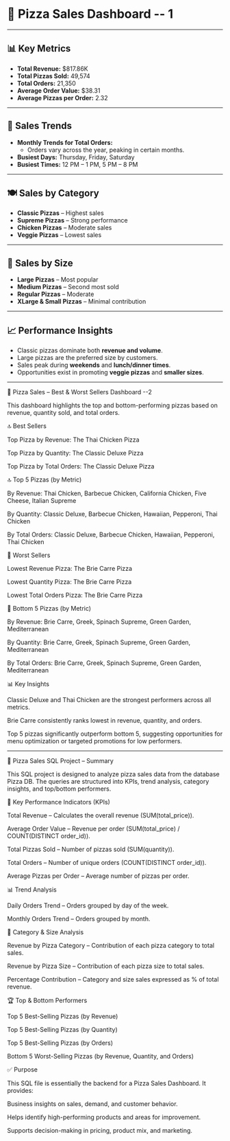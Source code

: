 # 🍕 Pizza Sales Dashboard -- 1

---

## 📊 Key Metrics
- **Total Revenue:** $817.86K  
- **Total Pizzas Sold:** 49,574  
- **Total Orders:** 21,350  
- **Average Order Value:** $38.31  
- **Average Pizzas per Order:** 2.32  

---

## 📅 Sales Trends
- **Monthly Trends for Total Orders:**  
  - Orders vary across the year, peaking in certain months.  
- **Busiest Days:** Thursday, Friday, Saturday  
- **Busiest Times:** 12 PM – 1 PM, 5 PM – 8 PM  

---

## 🍽 Sales by Category
- **Classic Pizzas** – Highest sales  
- **Supreme Pizzas** – Strong performance  
- **Chicken Pizzas** – Moderate sales  
- **Veggie Pizzas** – Lowest sales  

---

## 📐 Sales by Size
- **Large Pizzas** – Most popular  
- **Medium Pizzas** – Second most sold  
- **Regular Pizzas** – Moderate  
- **XLarge & Small Pizzas** – Minimal contribution  

---

## 📈 Performance Insights
- Classic pizzas dominate both **revenue and volume**.  
- Large pizzas are the preferred size by customers.  
- Sales peak during **weekends** and **lunch/dinner times**.  
- Opportunities exist in promoting **veggie pizzas** and **smaller sizes**.  

---

🍕 Pizza Sales – Best & Worst Sellers Dashboard --2

This dashboard highlights the top and bottom-performing pizzas based on revenue, quantity sold, and total orders.

🔝 Best Sellers

Top Pizza by Revenue: The Thai Chicken Pizza

Top Pizza by Quantity: The Classic Deluxe Pizza

Top Pizza by Total Orders: The Classic Deluxe Pizza

🔝 Top 5 Pizzas (by Metric)

By Revenue: Thai Chicken, Barbecue Chicken, California Chicken, Five Cheese, Italian Supreme

By Quantity: Classic Deluxe, Barbecue Chicken, Hawaiian, Pepperoni, Thai Chicken

By Total Orders: Classic Deluxe, Barbecue Chicken, Hawaiian, Pepperoni, Thai Chicken

🔻 Worst Sellers

Lowest Revenue Pizza: The Brie Carre Pizza

Lowest Quantity Pizza: The Brie Carre Pizza

Lowest Total Orders Pizza: The Brie Carre Pizza

🔻 Bottom 5 Pizzas (by Metric)

By Revenue: Brie Carre, Greek, Spinach Supreme, Green Garden, Mediterranean

By Quantity: Brie Carre, Greek, Spinach Supreme, Green Garden, Mediterranean

By Total Orders: Brie Carre, Greek, Spinach Supreme, Green Garden, Mediterranean

📊 Key Insights

Classic Deluxe and Thai Chicken are the strongest performers across all metrics.

Brie Carre consistently ranks lowest in revenue, quantity, and orders.

Top 5 pizzas significantly outperform bottom 5, suggesting opportunities for menu optimization or targeted promotions for low performers.


















---------------------------------------------------------------------------------------------------------------------------------------------------------------------------------------------------------------------
🍕 Pizza Sales SQL Project – Summary

This SQL project is designed to analyze pizza sales data from the database Pizza DB. The queries are structured into KPIs, trend analysis, category insights, and top/bottom performers.

🔑 Key Performance Indicators (KPIs)

Total Revenue – Calculates the overall revenue (SUM(total_price)).

Average Order Value – Revenue per order (SUM(total_price) / COUNT(DISTINCT order_id)).

Total Pizzas Sold – Number of pizzas sold (SUM(quantity)).

Total Orders – Number of unique orders (COUNT(DISTINCT order_id)).

Average Pizzas per Order – Average number of pizzas per order.

📊 Trend Analysis

Daily Orders Trend – Orders grouped by day of the week.

Monthly Orders Trend – Orders grouped by month.

🍕 Category & Size Analysis

Revenue by Pizza Category – Contribution of each pizza category to total sales.

Revenue by Pizza Size – Contribution of each pizza size to total sales.

Percentage Contribution – Category and size sales expressed as % of total revenue.

🏆 Top & Bottom Performers

Top 5 Best-Selling Pizzas (by Revenue)

Top 5 Best-Selling Pizzas (by Quantity)

Top 5 Best-Selling Pizzas (by Orders)

Bottom 5 Worst-Selling Pizzas (by Revenue, Quantity, and Orders)

✅ Purpose

This SQL file is essentially the backend for a Pizza Sales Dashboard.
It provides:

Business insights on sales, demand, and customer behavior.

Helps identify high-performing products and areas for improvement.

Supports decision-making in pricing, product mix, and marketing.
